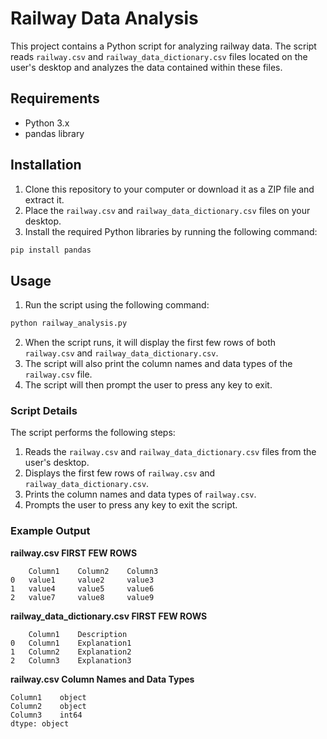 # Railway Data Analysis

This project contains a Python script for analyzing railway data. The script reads `railway.csv` and `railway_data_dictionary.csv` files located on the user's desktop and analyzes the data contained within these files.

## Requirements

- Python 3.x
- pandas library

## Installation

1. Clone this repository to your computer or download it as a ZIP file and extract it.
2. Place the `railway.csv` and `railway_data_dictionary.csv` files on your desktop.
3. Install the required Python libraries by running the following command:

```bash
pip install pandas
```

## Usage

1. Run the script using the following command:

```bash
python railway_analysis.py
```

2. When the script runs, it will display the first few rows of both `railway.csv` and `railway_data_dictionary.csv`.
3. The script will also print the column names and data types of the `railway.csv` file.
4. The script will then prompt the user to press any key to exit.

### Script Details

The script performs the following steps:

1. Reads the `railway.csv` and `railway_data_dictionary.csv` files from the user's desktop.
2. Displays the first few rows of `railway.csv` and `railway_data_dictionary.csv`.
3. Prints the column names and data types of `railway.csv`.
4. Prompts the user to press any key to exit the script.

### Example Output

**railway.csv FIRST FEW ROWS**

```
    Column1    Column2    Column3
0   value1     value2     value3
1   value4     value5     value6
2   value7     value8     value9
```

**railway_data_dictionary.csv FIRST FEW ROWS**

```
    Column1    Description
0   Column1    Explanation1
1   Column2    Explanation2
2   Column3    Explanation3
```

**railway.csv Column Names and Data Types**

```
Column1    object
Column2    object
Column3    int64
dtype: object
```
